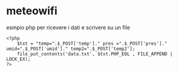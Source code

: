 # meteowifi

esmpio php per ricevere i dati e scrivere su un file

```
<?php
    $txt = "temp=".$_POST['temp']." pres =".$_POST['pres']." umid=".$_POST['umid']." temp2=".$_POST['temp2'];
    file_put_contents('data.txt', $txt.PHP_EOL , FILE_APPEND | LOCK_EX);
?>
```
